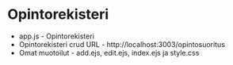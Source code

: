 # Opintorekisteri

* app.js - Opintorekisteri
* Opintorekisteri crud URL - http://localhost:3003/opintosuoritus
* Omat muotoilut - add.ejs, edit.ejs, index.ejs ja style.css
